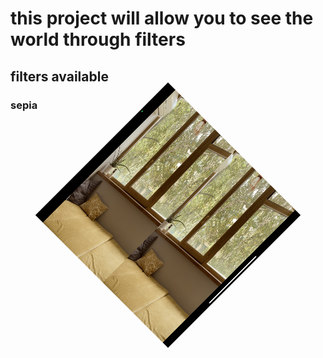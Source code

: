 # this project will allow you to see the world through filters
## filters available
### sepia

<p align="center">
  <img src="images/sepia.jpg" alt="Пример картинки" style="width:300px; height:300px; transform: rotate(45deg);">
</p>
